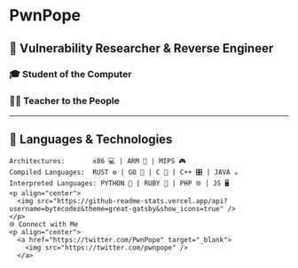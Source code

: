 # PwnPope

## 🤖 Vulnerability Researcher & Reverse Engineer
### 🎓 Student of the Computer
### 🧑‍🏫 Teacher to the People

---
  
## 🚀 Languages & Technologies

```plaintext
Architectures:       x86 💻 | ARM 📱 | MIPS 🎮
Compiled Languages:  RUST ⚙️ | GO 🚦 | C 🔧 | C++ 🎛️ | JAVA ☕
Interpreted Languages: PYTHON 🐍 | RUBY 💎 | PHP 🌐 | JS 🖥️
<p align="center">
  <img src="https://github-readme-stats.vercel.app/api?username=bytecodez&theme=great-gatsby&show_icons=true" />
</p>
🌐 Connect with Me
<p align="center">
  <a href="https://twitter.com/PwnPope" target="_blank">
    <img src="https://twitter.com/pwnpope" />
  </a>


